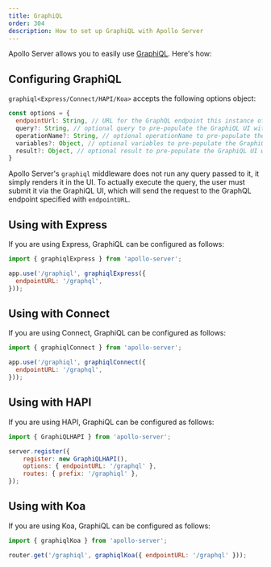 ```yaml
---
title: GraphiQL
order: 304
description: How to set up GraphiQL with Apollo Server
---
```


Apollo Server allows you to easily use [GraphiQL](https://github.com/graphql/graphiql). Here's how:

<h2 id="graphiqlOptions">Configuring GraphiQL</h2>

`graphiql<Express/Connect/HAPI/Koa>` accepts the following options object:

```js
const options = {
  endpointUrl: String, // URL for the GraphQL endpoint this instance of GraphiQL serves
  query?: String, // optional query to pre-populate the GraphiQL UI with
  operationName?: String, // optional operationName to pre-populate the GraphiQL UI with
  variables?: Object, // optional variables to pre-populate the GraphiQL UI with
  result?: Object, // optional result to pre-populate the GraphiQL UI with
}
```

Apollo Server's `graphiql` middleware does not run any query passed to it, it simply renders it in the UI.
To actually execute the query, the user must submit it via the GraphiQL UI, which will
send the request to the GraphQL endpoint specified with `endpointURL`.

<h2 id="graphiqlExpress">Using with Express</h2>

If you are using Express, GraphiQL can be configured as follows:

```js
import { graphiqlExpress } from 'apollo-server';

app.use('/graphiql', graphiqlExpress({
  endpointURL: '/graphql',
}));
```


<h2 id="graphiqlConnect">Using with Connect</h2>

If you are using Connect, GraphiQL can be configured as follows:

```js
import { graphiqlConnect } from 'apollo-server';

app.use('/graphiql', graphiqlConnect({
  endpointURL: '/graphql',
}));
```


<h2 id="graphiqlHAPI">Using with HAPI</h2>

If you are using HAPI, GraphiQL can be configured as follows:

```js
import { GraphiQLHAPI } from 'apollo-server';

server.register({
    register: new GraphiQLHAPI(),
    options: { endpointURL: '/graphql' },
    routes: { prefix: '/graphiql' },
});
```


<h2 id="graphiqlKoa">Using with Koa</h2>

If you are using Koa, GraphiQL can be configured as follows:

```js
import { graphiqlKoa } from 'apollo-server';

router.get('/graphiql', graphiqlKoa({ endpointURL: '/graphql' }));
```
